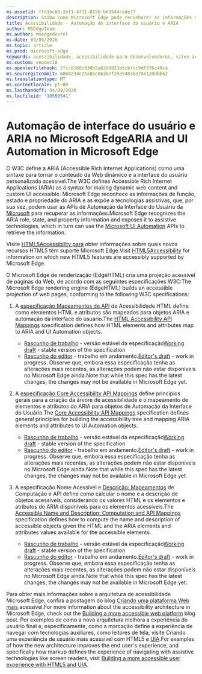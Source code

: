 ```yaml
---
ms.assetid: ffd1bc60-2ef1-4f11-8156-b63544cede77
description: Saiba como Microsoft Edge pode reconhecer as informações do ARIA e, em seguida, expô-la a tecnologias assistivas que podem, em seguida, usar APIs de Automação da Interface do Usuário da Microsoft.
title: Acessibilidade - Automação de interface do usuário e ARIA
author: MSEdgeTeam
ms.author: msedgedevrel
ms.date: 03/05/2020
ms.topic: article
ms.prod: microsoft-edge
keywords: acessibilidade, acessibilidade para desenvolvedores, sites acessíveis, borda, desenvolvimento da Web, ARIA, desenvolvedor, UIA, Automação da Interface do Usuário
ms.custom: seodec18
ms.openlocfilehash: 2fcc8160c830b5a62d8023a5cb7cc9df376c49ca
ms.sourcegitcommit: 6860234c25a8be863b7f29a54838e78e120dbb62
ms.translationtype: MT
ms.contentlocale: pt-BR
ms.lasthandoff: 04/09/2020
ms.locfileid: "10560541"
---
```

# <span data-ttu-id="d07f9-104">Automação de interface do usuário e ARIA no Microsoft Edge</span><span class="sxs-lookup"><span data-stu-id="d07f9-104">ARIA and UI Automation in Microsoft Edge</span></span>

<span data-ttu-id="d07f9-105">O W3C define a ARIA (Accessible Rich Internet Applications) como uma sintaxe para tornar o conteúdo da Web dinâmico e a interface do usuário personalizada acessível.</span><span class="sxs-lookup"><span data-stu-id="d07f9-105">The W3C defines Accessible Rich Internet Applications (ARIA) as a syntax for making dynamic web content and custom UI accessible.</span></span> <span data-ttu-id="d07f9-106">Microsoft Edge reconhece as informações de função, estado e propriedade do ARIA e as expõe a tecnologias assistivas, que, por sua vez, podem usar as APIs de Automação da Interface do Usuário da [Microsoft](https://blogs.msdn.microsoft.com/winuiautomation/) para recuperar as informações.</span><span class="sxs-lookup"><span data-stu-id="d07f9-106">Microsoft Edge recognizes the ARIA role, state, and property information and exposes it to assistive technologies, which in turn can use the [Microsoft UI Automation](https://blogs.msdn.microsoft.com/winuiautomation/) APIs to retrieve the information.</span></span>

<span data-ttu-id="d07f9-107">Visite [HTML5Accessibility para](https://html5accessibility.com) obter informações sobre quais novos recursos HTML5 têm suporte Microsoft Edge.</span><span class="sxs-lookup"><span data-stu-id="d07f9-107">Visit [HTML5Accessibility](https://html5accessibility.com) for information on which new HTML5 features are accessibly supported by Microsoft Edge.</span></span>

<span data-ttu-id="d07f9-108">O Microsoft Edge de renderização (EdgeHTML) cria uma projeção acessível de páginas da Web, de acordo com as seguintes especificações W3C:</span><span class="sxs-lookup"><span data-stu-id="d07f9-108">The Microsoft Edge rendering engine (EdgeHTML) builds an accessible projection of web pages, conforming to the following W3C specifications:</span></span>

1. <span data-ttu-id="d07f9-109">A [especificação Mapeamentos de API](https://w3.org/TR/html-aam-1.0/) de Acessibilidade HTML define como elementos HTML e atributos são mapeados para objetos ARIA e automação da interface do usuário.</span><span class="sxs-lookup"><span data-stu-id="d07f9-109">The [HTML Accessibility API Mappings](https://w3.org/TR/html-aam-1.0/) specification defines how HTML elements and attributes map to ARIA and UI Automation objects.</span></span>
   * <span data-ttu-id="d07f9-110">[Rascunho de trabalho](https://w3.org/TR/html-aam-1.0/) - versão estável da especificação</span><span class="sxs-lookup"><span data-stu-id="d07f9-110">[Working draft](https://w3.org/TR/html-aam-1.0/) - stable version of the specification</span></span>
   * <span data-ttu-id="d07f9-111">[Rascunho do editor](https://w3c.github.io/html-aam/) - trabalho em andamento.</span><span class="sxs-lookup"><span data-stu-id="d07f9-111">[Editor's draft](https://w3c.github.io/html-aam/) - work in progress.</span></span> <span data-ttu-id="d07f9-112">Observe que, embora essa especificação tenha as alterações mais recentes, as alterações podem não estar disponíveis no Microsoft Edge ainda.</span><span class="sxs-lookup"><span data-stu-id="d07f9-112">Note that while this spec has the latest changes, the changes may not be available in Microsoft Edge yet.</span></span>


2. <span data-ttu-id="d07f9-113">A [especificação Core Accessibility API Mappings](https://w3.org/TR/core-aam-1.1/) define princípios gerais para a criação da árvore de acessibilidade e o mapeamento de elementos e atributos do ARIA para objetos de Automação da Interface do Usuário.</span><span class="sxs-lookup"><span data-stu-id="d07f9-113">The [Core Accessibility API Mappings](https://w3.org/TR/core-aam-1.1/) specification defines general principles for building the accessibility tree and mapping ARIA elements and attributes to UI Automation objects.</span></span>
   * <span data-ttu-id="d07f9-114">[Rascunho de trabalho](https://w3.org/TR/core-aam-1.1/) - versão estável da especificação</span><span class="sxs-lookup"><span data-stu-id="d07f9-114">[Working draft](https://w3.org/TR/core-aam-1.1/) - stable version of the specification</span></span>
   * <span data-ttu-id="d07f9-115">[Rascunho do editor](https://w3c.github.io/core-aam/) - trabalho em andamento.</span><span class="sxs-lookup"><span data-stu-id="d07f9-115">[Editor's draft](https://w3c.github.io/core-aam/) - work in progress.</span></span> <span data-ttu-id="d07f9-116">Observe que, embora essa especificação tenha as alterações mais recentes, as alterações podem não estar disponíveis no Microsoft Edge ainda.</span><span class="sxs-lookup"><span data-stu-id="d07f9-116">Note that while this spec has the latest changes, the changes may not be available in Microsoft Edge yet.</span></span>  

3. <span data-ttu-id="d07f9-117">A especificação Nome Acessível e [Descrição: Mapeamentos](https://w3.org/TR/accname-aam-1.1/) de Computação e API define como calcular o nome e a descrição de objetos acessíveis, considerando os valores HTML e os elementos e atributos do ARIA disponíveis para os elementos acessíveis.</span><span class="sxs-lookup"><span data-stu-id="d07f9-117">The [Accessible Name and Description: Computation and API Mappings](https://w3.org/TR/accname-aam-1.1/) specification defines how to compute the name and description of accessible objects given the HTML and the ARIA elements and attributes values available for the accessible elements.</span></span>
   * <span data-ttu-id="d07f9-118">[Rascunho de trabalho](https://w3.org/TR/accname-aam-1.1/) - versão estável da especificação</span><span class="sxs-lookup"><span data-stu-id="d07f9-118">[Working draft](https://w3.org/TR/accname-aam-1.1/) - stable version of the specification</span></span>  
   * <span data-ttu-id="d07f9-119">[Rascunho do editor](https://w3c.github.io/accname/) - trabalho em andamento.</span><span class="sxs-lookup"><span data-stu-id="d07f9-119">[Editor's draft](https://w3c.github.io/accname/) - work in progress.</span></span> <span data-ttu-id="d07f9-120">Observe que, embora essa especificação tenha as alterações mais recentes, as alterações podem não estar disponíveis no Microsoft Edge ainda.</span><span class="sxs-lookup"><span data-stu-id="d07f9-120">Note that while this spec has the latest changes, the changes may not be available in Microsoft Edge yet.</span></span>   

<span data-ttu-id="d07f9-121">Para obter mais informações sobre a arquitetura de acessibilidade Microsoft Edge, confira a postagem do blog [Criando uma plataforma Web mais](https://blogs.windows.com/msedgedev/2016/04/20/building-a-more-accessible-web-platform/) acessível.</span><span class="sxs-lookup"><span data-stu-id="d07f9-121">For more information about the accessibility architecture in Microsoft Edge, check out the [Building a more accessible web platform](https://blogs.windows.com/msedgedev/2016/04/20/building-a-more-accessible-web-platform/) blog post.</span></span>  <span data-ttu-id="d07f9-122">Por exemplos de como a nova arquitetura melhora a experiência do usuário final e, especificamente, como a marcação define a experiência de navegar com tecnologias auxiliares, como leitores de tela, visite Criando uma experiência de usuário mais acessível com HTML5 e [UIA](https://blogs.windows.com/msedgedev/2016/05/12/accessible-ux-with-html5-and-uia/).</span><span class="sxs-lookup"><span data-stu-id="d07f9-122">For examples of how the new architecture improves the end user's experience, and specifically how markup defines the experience of navigating with assistive technologies like screen readers, visit [Building a more accessible user experience with HTML5 and UIA](https://blogs.windows.com/msedgedev/2016/05/12/accessible-ux-with-html5-and-uia/).</span></span>
